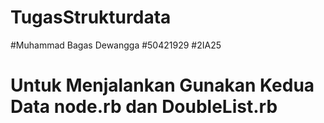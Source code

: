 # TugasStrukturdata
#Muhammad Bagas Dewangga
#50421929
#2IA25
# Untuk Menjalankan Gunakan Kedua Data node.rb dan DoubleList.rb
